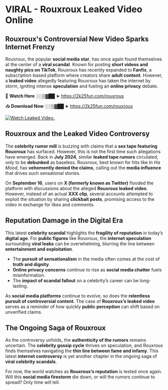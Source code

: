 # VIRAL - Rouxroux Leaked Video Online

## **Rouxroux's Controversial New Video Sparks Internet Frenzy**  

Rouxroux, the popular **social media star**, has once again found themselves at the center of a **viral scandal**. Known for posting **short videos and naughty pics on TikTok**, Rouxroux has recently expanded to **Fanfix**, a subscription-based platform where creators share **adult content**. However, a **leaked video** allegedly featuring Rouxroux has taken the internet by storm, igniting intense **speculation** and fueling an **online privacy** debate.  

🔴 **Watch Here** ░░▒▓██ ➤ https://2k25fun.com/rouxroux  

📥 **Download Now** ░░▒▓██ ➤ https://2k25fun.com/rouxroux  

[![Watch Leaked Video.](https://miro.medium.com/v2/resize:fit:828/format:webp/1*cilzJN44JGOrTw9NJCrNHA.gif "Watch Leaked Video")](https://2k25fun.com/rouxroux)

## **Rouxroux and the Leaked Video Controversy**  

The **celebrity rumor mill** is buzzing with claims that a **sex tape featuring Rouxroux** has surfaced. However, this is not the first time such allegations have emerged. Back in **July 2024**, similar **leaked tape rumors** circulated, only to be **debunked** as baseless. Rouxroux, best known for hits like *In Ha Mood*, has **vehemently denied the claims**, calling out the **media influence** that drives such sensational stories.  

On **September 16**, users on **X (formerly known as Twitter)** flooded the platform with discussions about the alleged **Rouxroux leaked video**. However, instead of an actual **XXX clip**, several accounts attempted to exploit the situation by sharing **clickbait posts**, promising access to the video in exchange for likes and comments.  

## **Reputation Damage in the Digital Era**  

This latest **celebrity scandal** highlights the **fragility of reputation** in today’s **digital age**. For **public figures** like Rouxroux, the **internet speculation** surrounding **viral leaks** can be overwhelming, blurring the line between **entertainment and exploitation**.  

- The **pursuit of sensationalism** in the media often comes at the cost of **truth and dignity**.  
- **Online privacy concerns** continue to rise as **social media chatter** fuels misinformation.  
- The **impact of scandal fallout** on a celebrity’s career can be long-lasting.  

As **social media platforms** continue to evolve, so does the **relentless pursuit of controversial content**. The case of **Rouxroux’s leaked video** serves as a reminder of how quickly **public perception** can shift based on unverified claims.  

## **The Ongoing Saga of Rouxroux**  

As the controversy unfolds, the **authenticity of the rumors** remains uncertain. The **celebrity gossip cycle** thrives on speculation, and Rouxroux finds themselves navigating the **thin line between fame and infamy**. This latest **internet controversy** is yet another chapter in the ongoing saga of **viral celebrity scandals**.  

For now, the world watches as **Rouxroux’s reputation** is tested once again. Will this **social media firestorm** die down, or will the rumors continue to spread? Only time will tell.